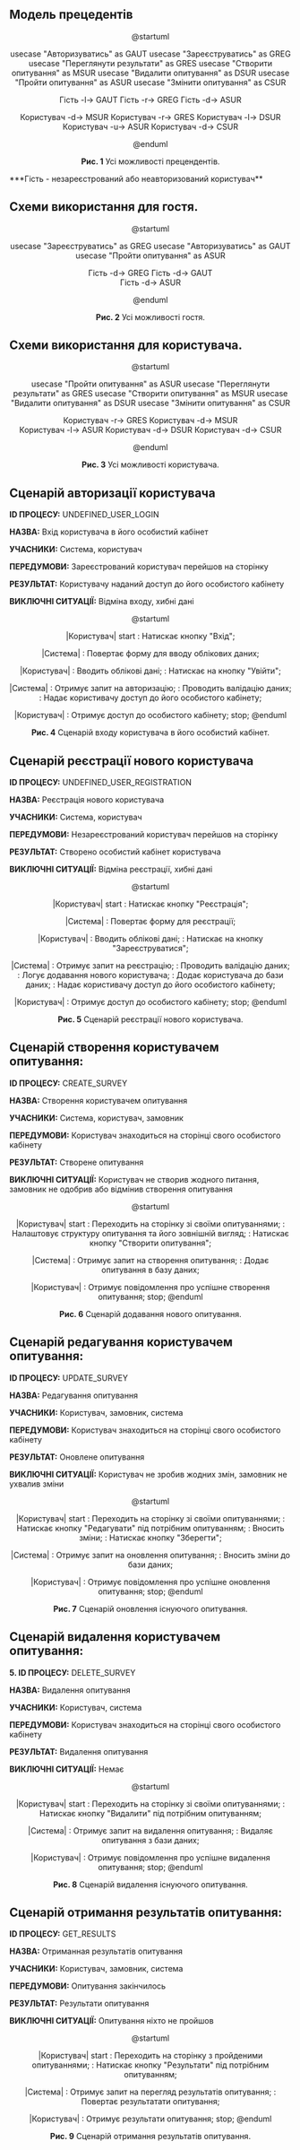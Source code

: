 ## Модель прецедентів

<center>

@startuml

usecase "Авторизуватись" as GAUT
usecase "Зареєструватись" as GREG
usecase "Переглянути результати" as GRES
usecase "Створити опитування" as MSUR
usecase "Видалити опитування" as DSUR
usecase "Пройти опитування" as ASUR
usecase "Змінити опитування" as CSUR


Гість -l-> GAUT
Гість -r-> GREG
Гість -d-> ASUR

Користувач -d-> MSUR
Користувач -r-> GRES
Користувач -l-> DSUR
Користувач -u-> ASUR
Користувач -d-> CSUR

@enduml

**Рис. 1** Усі можливості прецендентів.

</center>
***Гість - незареєстрований або неавторизований користувач**

## Схеми використання для гостя.

<center>

@startuml

  usecase "Зареєструватись" as GREG
  usecase "Авторизуватись" as GAUT
  usecase "Пройти опитування" as ASUR
  
  Гість -d-> GREG
  Гість -d-> GAUT   
  Гість -d-> ASUR

@enduml  

**Рис. 2** Усі можливості гостя.  

</center>

## Схеми використання для користувача.

<center>

@startuml
  
  usecase "Пройти опитування" as ASUR
  usecase "Переглянути результати" as GRES
  usecase "Створити опитування" as MSUR
  usecase "Видалити опитування" as DSUR
  usecase "Змінити опитування" as CSUR

  Користувач -r-> GRES
  Користувач -d-> MSUR   
  Користувач -l-> ASUR
  Користувач -d-> DSUR
  Користувач -d-> CSUR

@enduml 

**Рис. 3** Усі можливості користувача.

</center>

## Сценарій авторизації користувача

**ID ПРОЦЕСУ:** UNDEFINED_USER_LOGIN
    
**НАЗВА:** Вхід користувача в його особистий кабінет
    
**УЧАСНИКИ:** Система, користувач

**ПЕРЕДУМОВИ:** Зареєстрований користувач перейшов на сторінку

**РЕЗУЛЬТАТ:** Користувачу наданий доступ до його особистого кабінету

**ВИКЛЮЧНІ СИТУАЦІЇ:** Відміна входу, хибні дані

<center>

@startuml

|Користувач|
start
: Натискає кнопку "Вхід";

|Система|
: Повертає форму для вводу облікових даних;

|Користувач|
: Вводить облікові дані;
: Натискає на кнопку "Увійти";

|Система|
: Отримує запит на авторизацію;
: Проводить валідацію даних;
: Надає користивачу доступ до його особистого кабінету;

|Користувач|
: Отримує доступ до особистого кабінету;
stop;
@enduml

**Рис. 4** Сценарій входу користувача в його особистий кабінет.

</center>

## Сценарій реєстрації нового користувача

**ID ПРОЦЕСУ:** UNDEFINED_USER_REGISTRATION
    
**НАЗВА:** Реєстрація нового користувача
    
**УЧАСНИКИ:** Система, користувач

**ПЕРЕДУМОВИ:** Незареєстрований користувач перейшов на сторінку

**РЕЗУЛЬТАТ:** Створено особистий кабінет користувача

**ВИКЛЮЧНІ СИТУАЦІЇ:** Відміна реєстрації, хибні дані

<center>

@startuml

|Користувач|
start
: Натискає кнопку "Реєстрація";

|Система|
: Повертає форму для реєстрації;

|Користувач|
: Вводить облікові дані;
: Натискає на кнопку "Зареєструватися";

|Система|
: Отримує запит на реєстрацію;
: Проводить валідацію даних;
: Логує додавання нового користувача;
: Додає користувача до бази даних;
: Надає користивачу доступ до його особистого кабінету;

|Користувач|
: Отримує доступ до особистого кабінету;
stop;
@enduml

**Рис. 5** Сценарій реєстрації нового користувача.

</center>

## Сценарій створення користувачем опитування:

**ID ПРОЦЕСУ:** CREATE_SURVEY
    
**НАЗВА:** Створення користувачем опитування
    
**УЧАСНИКИ:** Система, користувач, замовник

**ПЕРЕДУМОВИ:** Користувач знаходиться на сторінці свого особистого кабінету

**РЕЗУЛЬТАТ:** Створене опитування

**ВИКЛЮЧНІ СИТУАЦІЇ:** Користувач не створив жодного питання, замовник не одобрив або відмінив створення опитування

<center>

@startuml

|Користувач|
start
: Переходить на сторінку зі своїми опитуваннями;
: Налаштовує структуру опитування та його зовнішній вигляд;
: Натискає кнопку "Створити опитування";

|Система|
: Отримує запит на створення опитування;
: Додає опитування в базу даних;

|Користувач|
: Отримує повідомлення про успішне створення опитування;
stop;
@enduml

**Рис. 6** Сценарій додавання нового опитування.

</center>

## Сценарій редагування користувачем опитування:

**ID ПРОЦЕСУ:** UPDATE_SURVEY
    
**НАЗВА:** Редагування опитування
    
**УЧАСНИКИ:** Користувач, замовник, система

**ПЕРЕДУМОВИ:** Користувач знаходиться на сторінці свого особистого кабінету

**РЕЗУЛЬТАТ:** Оновлене опитування

**ВИКЛЮЧНІ СИТУАЦІЇ:** Користувач не зробив жодних змін, замовник не ухвалив зміни

<center>

@startuml

|Користувач|
start
: Переходить на сторінку зі своїми опитуваннями;
: Натискає кнопку "Редагувати" під потрібним опитуванням;
: Вносить зміни;
: Натискає кнопку "Зберегти";

|Система|
: Отримує запит на оновлення опитування;
: Вносить зміни до бази даних;

|Користувач|
: Отримує повідомлення про успішне оновлення опитування;
stop;
@enduml

**Рис. 7** Сценарій оновлення існуючого опитування.

</center>

## Сценарій видалення користувачем опитування:

**5. ID ПРОЦЕСУ:** DELETE_SURVEY
    
**НАЗВА:** Видалення опитування
    
**УЧАСНИКИ:** Користувач, система

**ПЕРЕДУМОВИ:** Користувач знаходиться на сторінці свого особистого кабінету

**РЕЗУЛЬТАТ:** Видалення опитування

**ВИКЛЮЧНІ СИТУАЦІЇ:** Немає

<center>

@startuml

|Користувач|
start
: Переходить на сторінку зі своїми опитуваннями;
: Натискає кнопку "Видалити" під потрібним опитуванням;

|Система|
: Отримує запит на видалення опитування;
: Видаляє опитування з бази даних;

|Користувач|
: Отримує повідомлення про успішне видалення опитування;
stop;
@enduml

**Рис. 8** Сценарій видалення існуючого опитування.

</center>

## Сценарій отримання результатів опитування:

**ID ПРОЦЕСУ:** GET_RESULTS
    
**НАЗВА:** Отриманная результатів опитування
    
**УЧАСНИКИ:** Користувач, замовник, система

**ПЕРЕДУМОВИ:** Опитування закінчилось

**РЕЗУЛЬТАТ:** Результати опитування

**ВИКЛЮЧНІ СИТУАЦІЇ:** Опитування ніхто не пройшов

<center>

@startuml

|Користувач|
start
: Переходить на сторінку з пройденими опитуваннями;
: Натискає кнопку "Результати" під потрібним опитуванням;

|Система|
: Отримує запит на перегляд результатів опитування;
: Повертає результатати опитування;

|Користувач|
: Отримує результати опитування;
stop;
@enduml

**Рис. 9** Сценарій отримання результатів опитування.

</center>
